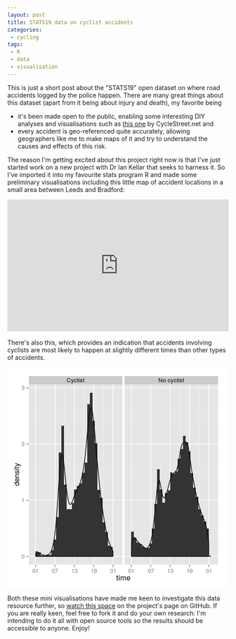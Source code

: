 ```yaml
---
layout: post
title: STATS19 data on cyclist accidents
categories: 
 - cycling
tags:
 - R
 - data
 - visualisation
---
```


This is just a short post about the "STATS19" open dataset on where road accidents logged by the police happen. There are many great things about this dataset (apart from it being about injury and death), my favorite being

- it's been made open to the public, enabling some interesting DIY analyses and visualisations such as [this one](http://www.cyclestreets.net/collisions/) by CycleStreet.net and
- every accident is geo-referenced quite accurately, allowing geographers like me to make maps of it and try to understand the causes and effects of this risk.

The reason I'm getting excited about this project right now is that I've just started work on a new project with Dr Ian Kellar that seeks to harness it. 
So I've imported it into my favourite stats program R and made some preliminary visualisations including this little map of accident locations in a small area between Leeds and Bradford:

<iframe frameborder="0" width="100%" height="300" src="http://bl.ocks.org/d/c48515e298a99fd178c5"></iframe>

<!--more-->

There's also this, which provides an indication that accidents involving cyclists are most likely to happen at slightly different times than other types of accidents.

![Accident times](https://github.com/Robinlovelace/bikeR/blob/master/figures/cyclist-timings.png?raw=true%20=400x400)


Both these mini visualisations have made me keen to investigate this data resource further, so [watch this space](https://github.com/Robinlovelace/bikeR) on the project's page on GitHub. If you are really keen, feel free to fork it and do your own research: I'm intending to do it all with open source tools so the results should be accessible to anyone. Enjoy!


